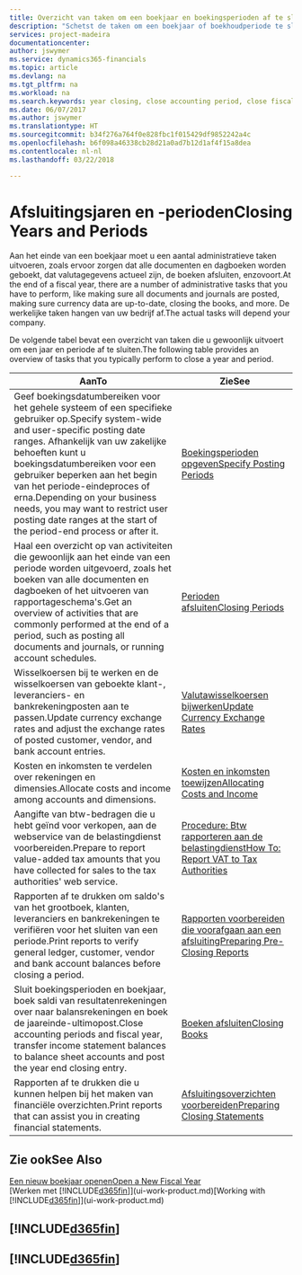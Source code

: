 ```yaml
---
title: Overzicht van taken om een boekjaar en boekingsperioden af te sluiten | Microsoft Docs
description: "Schetst de taken om een boekjaar of boekhoudperiode te sluiten, bijvoorbeeld, ervoor zorgen dat documenten en dagboeken worden geboekt en banksaldi verifiëren."
services: project-madeira
documentationcenter: 
author: jswymer
ms.service: dynamics365-financials
ms.topic: article
ms.devlang: na
ms.tgt_pltfrm: na
ms.workload: na
ms.search.keywords: year closing, close accounting period, close fiscal year, bank account detailed trial balance
ms.date: 06/07/2017
ms.author: jswymer
ms.translationtype: HT
ms.sourcegitcommit: b34f276a764f0e828fbc1f015429df9852242a4c
ms.openlocfilehash: b6f098a46338cb28d21a0ad7b12d1af4f15a8dea
ms.contentlocale: nl-nl
ms.lasthandoff: 03/22/2018

---
```

# <a name="closing-years-and-periods"></a><span data-ttu-id="8c4cf-103">Afsluitingsjaren en -perioden</span><span class="sxs-lookup"><span data-stu-id="8c4cf-103">Closing Years and Periods</span></span>
<span data-ttu-id="8c4cf-104">Aan het einde van een boekjaar moet u een aantal administratieve taken uitvoeren, zoals ervoor zorgen dat alle documenten en dagboeken worden geboekt, dat valutagegevens actueel zijn, de boeken afsluiten, enzovoort.</span><span class="sxs-lookup"><span data-stu-id="8c4cf-104">At the end of a fiscal year, there are a number of administrative tasks that you have to perform, like making sure all documents and journals are posted, making sure currency data are up-to-date, closing the books, and more.</span></span> <span data-ttu-id="8c4cf-105">De werkelijke taken hangen van uw bedrijf af.</span><span class="sxs-lookup"><span data-stu-id="8c4cf-105">The actual tasks will depend your company.</span></span>

<span data-ttu-id="8c4cf-106">De volgende tabel bevat een overzicht van taken die u gewoonlijk uitvoert om een jaar en periode af te sluiten.</span><span class="sxs-lookup"><span data-stu-id="8c4cf-106">The following table provides an overview of tasks that you typically perform to close a year and period.</span></span>

| <span data-ttu-id="8c4cf-107">Aan</span><span class="sxs-lookup"><span data-stu-id="8c4cf-107">To</span></span> | <span data-ttu-id="8c4cf-108">Zie</span><span class="sxs-lookup"><span data-stu-id="8c4cf-108">See</span></span> |
| --- | --- |
| <span data-ttu-id="8c4cf-109">Geef boekingsdatumbereiken voor het gehele systeem of een specifieke gebruiker op.</span><span class="sxs-lookup"><span data-stu-id="8c4cf-109">Specify system-wide and user-specific posting date ranges.</span></span> <span data-ttu-id="8c4cf-110">Afhankelijk van uw zakelijke behoeften kunt u boekingsdatumbereiken voor een gebruiker beperken aan het begin van het periode-eindeproces of erna.</span><span class="sxs-lookup"><span data-stu-id="8c4cf-110">Depending on your business needs, you may want to restrict user posting date ranges at the start of the period-end process or after it.</span></span> |[<span data-ttu-id="8c4cf-111">Boekingsperioden opgeven</span><span class="sxs-lookup"><span data-stu-id="8c4cf-111">Specify Posting Periods</span></span>](finance-how-specify-posting-periods.md) |
| <span data-ttu-id="8c4cf-112">Haal een overzicht op van activiteiten die gewoonlijk aan het einde van een periode worden uitgevoerd, zoals het boeken van alle documenten en dagboeken of het uitvoeren van rapportageschema's.</span><span class="sxs-lookup"><span data-stu-id="8c4cf-112">Get an overview of activities that are commonly performed at the end of a period, such as posting all documents and journals, or running account schedules.</span></span> |[<span data-ttu-id="8c4cf-113">Perioden afsluiten</span><span class="sxs-lookup"><span data-stu-id="8c4cf-113">Closing Periods</span></span>](year-how-complete-period-end-processes.md) |
| <span data-ttu-id="8c4cf-114">Wisselkoersen bij te werken en de wisselkoersen van geboekte klant-, leveranciers- en bankrekeningposten aan te passen.</span><span class="sxs-lookup"><span data-stu-id="8c4cf-114">Update currency exchange rates and adjust the exchange rates of posted customer, vendor, and bank account entries.</span></span> |[<span data-ttu-id="8c4cf-115">Valutawisselkoersen bijwerken</span><span class="sxs-lookup"><span data-stu-id="8c4cf-115">Update Currency Exchange Rates</span></span>](finance-how-update-currencies.md) |
| <span data-ttu-id="8c4cf-116">Kosten en inkomsten te verdelen over rekeningen en dimensies.</span><span class="sxs-lookup"><span data-stu-id="8c4cf-116">Allocate costs and income among accounts and dimensions.</span></span> |[<span data-ttu-id="8c4cf-117">Kosten en inkomsten toewijzen</span><span class="sxs-lookup"><span data-stu-id="8c4cf-117">Allocating Costs and Income</span></span>](year-allocate-costs-income.md) |
| <span data-ttu-id="8c4cf-118">Aangifte van btw-bedragen die u hebt geïnd voor verkopen, aan de webservice van de belastingdienst voorbereiden.</span><span class="sxs-lookup"><span data-stu-id="8c4cf-118">Prepare to report value-added tax amounts that you have collected for sales to the tax authorities' web service.</span></span> |[<span data-ttu-id="8c4cf-119">Procedure: Btw rapporteren aan de belastingdienst</span><span class="sxs-lookup"><span data-stu-id="8c4cf-119">How To: Report VAT to Tax Authorities</span></span>](finance-how-report-vat.md)|
| <span data-ttu-id="8c4cf-120">Rapporten af te drukken om saldo's van het grootboek, klanten, leveranciers en bankrekeningen te verifiëren voor het sluiten van een periode.</span><span class="sxs-lookup"><span data-stu-id="8c4cf-120">Print reports to verify general ledger, customer, vendor and bank account balances before closing a period.</span></span> |[<span data-ttu-id="8c4cf-121">Rapporten voorbereiden die voorafgaan aan een afsluiting</span><span class="sxs-lookup"><span data-stu-id="8c4cf-121">Preparing Pre-Closing Reports</span></span>](year-prepare-preclose-reports.md) |
| <span data-ttu-id="8c4cf-122">Sluit boekingsperioden en boekjaar, boek saldi van resultatenrekeningen over naar balansrekeningen en boek de jaareinde-ultimopost.</span><span class="sxs-lookup"><span data-stu-id="8c4cf-122">Close accounting periods and fiscal year, transfer income statement balances to balance sheet accounts and post the year end closing entry.</span></span> |[<span data-ttu-id="8c4cf-123">Boeken afsluiten</span><span class="sxs-lookup"><span data-stu-id="8c4cf-123">Closing Books</span></span>](year-close-books.md) |
| <span data-ttu-id="8c4cf-124">Rapporten af te drukken die u kunnen helpen bij het maken van financiële overzichten.</span><span class="sxs-lookup"><span data-stu-id="8c4cf-124">Print reports that can assist you in creating financial statements.</span></span> |[<span data-ttu-id="8c4cf-125">Afsluitingsoverzichten voorbereiden</span><span class="sxs-lookup"><span data-stu-id="8c4cf-125">Preparing Closing Statements</span></span>](year-prepare-close-statement.md) |

## <a name="see-also"></a><span data-ttu-id="8c4cf-126">Zie ook</span><span class="sxs-lookup"><span data-stu-id="8c4cf-126">See Also</span></span>
[<span data-ttu-id="8c4cf-127">Een nieuw boekjaar openen</span><span class="sxs-lookup"><span data-stu-id="8c4cf-127">Open a New Fiscal Year</span></span>](finance-how-open-new-fiscal-year.md)  
<span data-ttu-id="8c4cf-128">[Werken met [!INCLUDE[d365fin](includes/d365fin_md.md)]](ui-work-product.md)</span><span class="sxs-lookup"><span data-stu-id="8c4cf-128">[Working with [!INCLUDE[d365fin](includes/d365fin_md.md)]](ui-work-product.md)</span></span>

## [!INCLUDE[d365fin](includes/free_trial_md.md)]  
## [!INCLUDE[d365fin](includes/training_link_md.md)]

